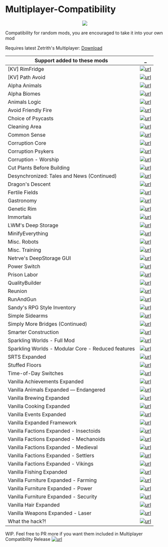 # Multiplayer-Compatibility

<p align="center">
  <img src="https://raw.githubusercontent.com/rwmt/Multiplayer-Compatibility/master/About/Preview.png">
</p>

Compatibility for random mods, you are encouraged to take it into your own mod

Requires latest Zetrith's Multiplayer: [Download](https://github.com/rwmt/Multiplayer)


Support added to these mods | _
--- | ---
[KV] RimFridge       | [![url][repo]](https://github.com/KiameV/rimworld-rimfridge)
[KV] Path Avoid      | [![url][repo]](https://github.com/KiameV/rimworld-pathavoid)
Alpha Animals        | [![url][repo]](https://github.com/juanosarg/AlphaAnimals)
Alpha Biomes         | [![url][repo]](https://github.com/juanosarg/AlphaBiomes)
Animals Logic        | [![url][repo]](https://github.com/quicksilverfox/RimworldMods/tree/master/AnimalsLogic)
Avoid Friendly Fire  | [![url][steam]](https://steamcommunity.com/sharedfiles/filedetails/?id=1134165362)
Choice of Psycasts   | [![url][steam]](https://steamcommunity.com/sharedfiles/filedetails/?id=2293460251)
Cleaning Area        | [![url][steam]](https://steamcommunity.com/sharedfiles/filedetails/?id=870089952)
Common Sense         | [![url][repo]](https://github.com/catgirlfighter/RimWorld_CommonSense)
Corruption Core      | [![url][steam]](https://steamcommunity.com/sharedfiles/filedetails/?id=2137637809)
Corruption Psykers   | [![url][steam]](https://steamcommunity.com/sharedfiles/filedetails/?id=2138638405)
Corruption - Worship | [![url][steam]](https://steamcommunity.com/sharedfiles/filedetails/?id=2186662516)
Cut Plants Before Building | [![url][steam]](https://steamcommunity.com/sharedfiles/filedetails/?id=1539025677)
Desynchronized: Tales and News (Continued) | [![url][repo]](https://github.com/emipa606/Desynchronized)
Dragon's Descent     | [![url][steam]](https://steamcommunity.com/sharedfiles/filedetails/?id=2026992161)
Fertile Fields       | [![url][steam]](https://steamcommunity.com/sharedfiles/filedetails/?id=2012735237)
Gastronomy           | [![url][repo]](https://github.com/OrionFive/Gastronomy)
Genetic Rim          | [![url][repo]](https://github.com/juanosarg/GeneticRim)
Immortals            | [![url][steam]](https://steamcommunity.com/sharedfiles/filedetails/?id=1984905966)
LWM's Deep Storage   | [![url][repo]](https://github.com/lilwhitemouse/RimWorld-LWM.DeepStorage)
MinifyEverything     | [![url][repo]](https://github.com/erdelf/MinifyEverything)
Misc. Robots         | [![url][steam]](https://steamcommunity.com/sharedfiles/filedetails/?id=724602224)
Misc. Training       | [![url][steam]](https://steamcommunity.com/sharedfiles/filedetails/?id=717575199)
Netrve's DeepStorage GUI | [![url][repo]](https://github.com/Dakraid/RW_DSGUI)
Power Switch         | [![url][repo]](https://github.com/HaploX1/RimWorld-PowerSwitch)
Prison Labor         | [![url][repo]](https://github.com/Aviuz/PrisonLabor)
QualityBuilder       | [![url][steam]](https://steamcommunity.com/sharedfiles/filedetails/?id=754637870)
Reunion              | [![url][repo]](https://github.com/kyrun/rimworld-reunion)
RunAndGun            | [![url][steam]](https://steamcommunity.com/sharedfiles/filedetails/?id=1204108550)
Sandy's RPG Style Inventory  | [![url][steam]](https://steamcommunity.com/sharedfiles/filedetails/?id=1561221991)
Simple Sidearms      | [![url][repo]](https://github.com/PeteTimesSix/SimpleSidearms)
Simply More Bridges (Continued) | [![url][repo]](https://github.com/emipa606/SimplyMoreBridges)
Smarter Construction | [![url][repo]](https://github.com/dhultgren/rimworld-smarter-construction)
Sparkling Worlds - Full Mod     | [![url][steam]](https://steamcommunity.com/sharedfiles/filedetails/?id=1123043922)
Sparkling Worlds - Modular Core - Reduced features | [![url][steam]](https://steamcommunity.com/sharedfiles/filedetails/?id=1195241161)
SRTS Expanded        | [![url][repo]](https://github.com/Neceros/SRTS-Expanded)
Stuffed Floors       | [![url][repo]](https://github.com/FluffierThanThou/StuffedFloors)
Time-of-Day Switches | [![url][repo]](https://bitbucket.org/merthsoft/timeofdayswitch)
Vanilla Achievements Expanded | [![url][repo]](https://github.com/AndroidQuazar/VanillaAchievementsExpanded)
Vanilla Animals Expanded — Endangered | [![url][repo]](https://github.com/juanosarg/VanillaAnimalsExpanded-EndangeredAndRecentlyExtinct)
Vanilla Brewing Expanded | [![url][repo]](https://github.com/juanosarg/VanillaBrewingExpanded)
Vanilla Cooking Expanded          | [![url][repo]](https://github.com/juanosarg/VanillaCookingExpanded)
Vanilla Events Expanded                 | [![url][steam]](https://steamcommunity.com/sharedfiles/filedetails/?id=1938420742)
Vanilla Expanded Framework  | [![url][repo]](https://github.com/AndroidQuazar/VanillaExpandedFramework)
Vanilla Factions Expanded - Insectoids | [![url][steam]](https://steamcommunity.com/sharedfiles/filedetails/?id=2149755445)
Vanilla Factions Expanded - Mechanoids | [![url][repo]](https://github.com/AndroidQuazar/VanillaFactionsExpanded-Mechanoid)
Vanilla Factions Expanded - Medieval | [![url][repo]](https://github.com/AndroidQuazar/VanillaFactionsExpandedMedieval)
Vanilla Factions Expanded - Settlers | [![url][steam]](https://steamcommunity.com/sharedfiles/filedetails/?id=2052918119)
Vanilla Factions Expanded - Vikings | [![url][repo]](https://github.com/AndroidQuazar/Vanilla-Factions-Expanded-Vikings)
Vanilla Fishing Expanded          | [![url][repo]](https://github.com/juanosarg/VanillaCuisineExpanded-Fishing)
Vanilla Furniture Expanded - Farming          | [![url][steam]](https://steamcommunity.com/sharedfiles/filedetails/?id=1957158779)
Vanilla Furniture Expanded - Power           | [![url][repo]](https://github.com/AndroidQuazar/VanillaFurnitureExpanded-Power)
Vanilla Furniture Expanded - Security        | [![url][repo]](https://github.com/AndroidQuazar/VanillaFurnitureExpanded-Security)
Vanilla Hair Expanded | [![url][repo]](https://github.com/AndroidQuazar/VanillaHairExpanded)
Vanilla Weapons Expanded - Laser | [![url][repo]](https://github.com/AndroidQuazar/VanillaWeaponsExpanded-Laser)
What the hack?!  | [![url][repo]](https://github.com/rheirman/WhatTheHack)

WIP. Feel free to PR more if you want them included in Multiplayer Compatibility Release [![url][steam]](https://steamcommunity.com/sharedfiles/filedetails/?id=1629973374)

[repo]: https://i.imgur.com/lMH6WZV.png
[steam]: https://i.imgur.com/XEAiSka.png
